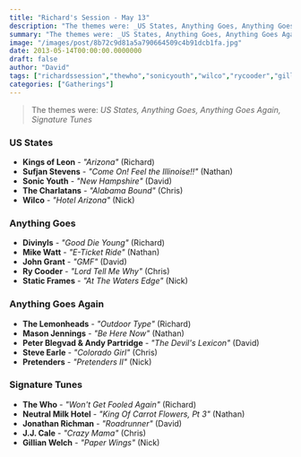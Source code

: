 ```yaml
---
title: "Richard's Session - May 13"
description: "The themes were: _US States, Anything Goes, Anything Goes Again, Signature Tunes_"
summary: "The themes were: _US States, Anything Goes, Anything Goes Again, Signature Tunes_"
image: "/images/post/8b72c9d81a5a790664509c4b91dcb1fa.jpg"
date: 2013-05-14T00:00:00.0000000
draft: false
author: "David"
tags: ["richardssession","thewho","sonicyouth","wilco","rycooder","gillianwelch","jonathanrichman","johngrant","pretenders","steveearle","divinyls","kingsofleon","sufjanstevens","thecharlatans","jjcale","mikewatt","staticframes","peterblegvad","thelemonheads","masonjennings","andypartridge","neutralmilkhotel"]
categories: ["Gatherings"]
---
```

> The themes were: _US States, Anything Goes, Anything Goes Again, Signature Tunes_
### US States
- **Kings of Leon** - _"Arizona"_ (Richard)
- **Sufjan Stevens** - _"Come On! Feel the Illinoise!!"_ (Nathan)
- **Sonic Youth** - _"New Hampshire"_ (David)
- **The Charlatans** - _"Alabama Bound"_ (Chris)
- **Wilco** - _"Hotel Arizona"_ (Nick)
### Anything Goes
- **Divinyls** - _"Good Die Young"_ (Richard)
- **Mike Watt** - _"E-Ticket Ride"_ (Nathan)
- **John Grant** - _"GMF"_ (David)
- **Ry Cooder** - _"Lord Tell Me Why"_ (Chris)
- **Static Frames** - _"At The Waters Edge"_ (Nick)
### Anything Goes Again
- **The Lemonheads** - _"Outdoor Type"_ (Richard)
- **Mason Jennings** - _"Be Here Now"_ (Nathan)
- **Peter Blegvad & Andy Partridge** - _"The Devil's Lexicon"_ (David)
- **Steve Earle** - _"Colorado Girl"_ (Chris)
- **Pretenders** - _"Pretenders II"_ (Nick)
### Signature Tunes
- **The Who** - _"Won't Get Fooled Again"_ (Richard)
- **Neutral Milk Hotel** - _"King Of Carrot Flowers, Pt 3"_ (Nathan)
- **Jonathan Richman** - _"Roadrunner"_ (David)
- **J.J. Cale** - _"Crazy Mama"_ (Chris)
- **Gillian Welch** - _"Paper Wings"_ (Nick)
